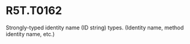 # R5T.T0162
Strongly-typed identity name (ID string) types. (Identity name, method identity name, etc.)
